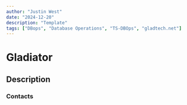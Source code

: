 ```yaml
---
author: "Justin West"
date: "2024-12-20"
description: "Template"
tags: ["DBops", "Database Operations", "TS-DBOps", "gladtech.net"]
---
```

# Gladiator

## Description

### Contacts

